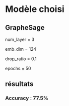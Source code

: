 # Modèle choisi 

## GrapheSage
num_layer = 3 

emb_dim = 124

drop_ratio = 0.1

epochs = 50

## résultats
### Accuracy : 77.5%

